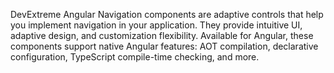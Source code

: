 DevExtreme Angular Navigation components are adaptive controls that help you implement navigation in your application. They provide intuitive UI, adaptive design, and customization flexibility. Available for Angular, these components support native Angular features: AOT compilation, declarative configuration, TypeScript compile-time checking, and more.